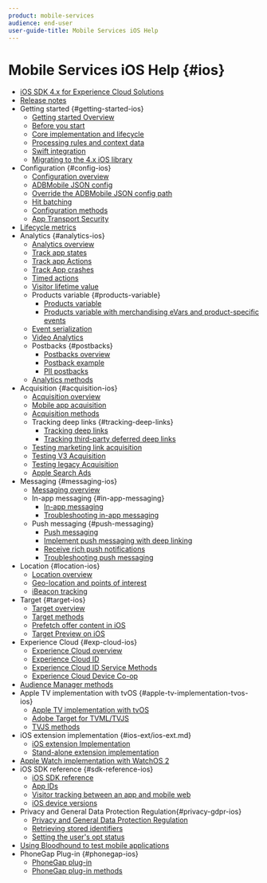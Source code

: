 ```yaml
---
product: mobile-services
audience: end-user
user-guide-title: Mobile Services iOS Help
---
```


# Mobile Services iOS Help {#ios}

+ [iOS SDK 4.x for Experience Cloud Solutions](overview.md)
+ [Release notes](rel-notes.md)
+ Getting started {#getting-started-ios}
  + [Getting started Overview](getting-started/getting-started.md)
  + [Before you start](getting-started/requirements.md)
  + [Core implementation and lifecycle](getting-started/dev-qs.md)
  + [Processing rules and context data](getting-started/proc-rules.md)
  + [Swift integration](getting-started/swift-integration.md)
  + [Migrating to the 4.x iOS library](getting-started/migration-v3.md)
+ Configuration {#config-ios}
  + [Configuration overview](configuration/configuration.md)
  + [ADBMobile JSON config](configuration/json-config/json-config.md)
  + [Override the ADBMobile JSON config path](configuration/json-config/json-config-remote.md)
  + [Hit batching](configuration/hit-batching.md)
  + [Configuration methods](configuration/sdk-methods.md)
  + [App Transport Security](configuration/app-transport-security.md)
+ [Lifecycle metrics](metrics.md)
+ Analytics {#analytics-ios}
  + [Analytics overview](analytics-main/analytics-main.md)
  + [Track app states](analytics-main/states.md)
  + [Track app Actions](analytics-main/actions.md)
  + [Track App crashes](analytics-main/crashes.md)
  + [Timed actions](analytics-main/timed-actions.md)
  + [Visitor lifetime value](analytics-main/lifetime-value.md)
  + Products variable {#products-variable}
    + [Products variable](analytics-main/products/products.md)
    + [Products variable with merchandising eVars and product-specific events](analytics-main/products/products-variable-evars-events.md)
  + [Event serialization](analytics-main/event-serialization.md)
  + [Video Analytics](analytics-main/video-qs.md)
  + Postbacks {#postbacks}
    + [Postbacks overview](analytics-main/postback/postback.md)
    + [Postback example](analytics-main/postback/postback-example.md)
    + [PII postbacks](analytics-main/postback/c-pii-postbacks.md)
  + [Analytics methods](analytics-main/analytics-methods.md)
+ Acquisition {#acquisition-ios}
  + [Acquisition overview](acquisition-main/acquisition-main.md)
  + [Mobile app acquisition](acquisition-main/acquisition.md)
  + [Acquisition methods](acquisition-main/c-acquisition-methods.md)
  + Tracking deep links {#tracking-deep-links}
    + [Tracking deep links](acquisition-main/tracking-deep-links/tracking-deep-links.md)
    + [Tracking third-party deferred deep links](acquisition-main/tracking-deep-links/c-tracking-3rd-party-deep-deferred-links.md)
  + [Testing marketing link acquisition](acquisition-main/t-testing-marketing-link-acquisition.md)
  + [Testing V3 Acquisition](acquisition-main/t-testing-version-3-acquisition.md)
  + [Testing legacy Acquisition](acquisition-main/t-testing-acquisition.md)
  + [Apple Search Ads](acquisition-main/c-apple-search-ads.md)
+ Messaging {#messaging-ios}
  + [Messaging overview](messaging-main/messaging-main.md)
  + In-app messaging {#in-app-messaging}
    + [In-app messaging](messaging-main/messaging/messaging.md)
    + [Troubleshooting in-app messaging](messaging-main/messaging/in-apps-ts.md)
  + Push messaging {#push-messaging}
    + [Push messaging](messaging-main/push-messaging/push-messaging.md)
    + [Implement push messaging with deep linking](messaging-main/push-messaging/t-mob-imp-push-deeplinking-ios-4x.md)
    + [Receive rich push notifications](messaging-main/push-messaging/c-set-up-rich-push-notif-ios.md)
    + [Troubleshooting push messaging](messaging-main/push-messaging/c-troubleshooting-push-messaging.md)
+ Location {#location-ios}
  + [Location overview](location/location.md)
  + [Geo-location and points of interest](location/geo-poi.md)
  + [iBeacon tracking](location/ibeacon.md)
+ Target {#target-ios}
  + [Target overview](target-main/target-main.md)
  + [Target methods](target-main/c-target-methods.md)
  + [Prefetch offer content in iOS](target-main/c-mob-target-prefetch-ios.md)
  + [Target Preview on iOS](target-main/c-mob-target-preview-ios.md)
+ Experience Cloud {#exp-cloud-ios}
  + [Experience Cloud overview](marketing-cloud/marketing-cloud.md)
  + [Experience Cloud ID](marketing-cloud/mcvid.md)
  + [Experience Cloud ID Service Methods](marketing-cloud/mc-methods.md)
  + [Experience Cloud Device Co-op](marketing-cloud/t-mob-mc-device-coop-ios-.md)
+ [Audience Manager methods](amm/aam-methods.md)
+ Apple TV implementation with tvOS {#apple-tv-implementation-tvos-ios}
  + [Apple TV implementation with tvOS](apple-tv-implementation-tvos/apple-tv-implementation-tvos.md)
  + [Adobe Target for TVML/TVJS](apple-tv-implementation-tvos/target-for-tvml-tvjs.md)
  + [TVJS methods](apple-tv-implementation-tvos/tvjs-methods.md)
+ iOS extension implementation {#ios-ext/ios-ext.md}
  + [iOS extension Implementation](ios-ext/ios-ext.md)
  + [Stand-alone extension implementation](ios-ext/c-stand-alone-extension-implementation.md)
+ [Apple Watch implementation with WatchOS 2](apple-watch-implementation-watchkit.md)
+ iOS SDK reference {#sdk-reference-ios}
  + [iOS SDK reference](reference/reference.md)
  + [App IDs](reference/app-ids.md)
  + [Visitor tracking between an app and mobile web](reference/hybrid-app.md)
  + [iOS device versions](reference/device-versions.md)
+ Privacy and General Data Protection Regulation{#privacy-gdpr-ios}
  + [Privacy and General Data Protection Regulation](c-mob-privacy-gdpr-ios/c-mob-privacy-gdpr-ios.md)
  + [Retrieving stored identifiers](c-mob-privacy-gdpr-ios/c-mob-gdpr-ret-stored-ids-ios.md)
  + [Setting the user's opt status](c-mob-privacy-gdpr-ios/privacy.md)
+ [Using Bloodhound to test mobile applications](bloodhound.md)
+ PhoneGap Plug-in {#phonegap-ios}
  + [PhoneGap plug-in](phonegap/phonegap.md)
  + [PhoneGap plug-in methods](phonegap/phonegap-methods.md)
